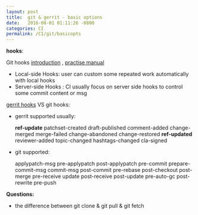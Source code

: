 ```yaml
---
layout: post
title:  git & gerrit - basic options
date:   2016-08-01 01:11:26 -0800
categories: CI
permalink: /CI/git/basicopts
---
```


**hooks**:

Git hooks [introduction](https://www.atlassian.com/git/tutorials/git-hooks/) , [practise manual](http://githooks.com/)

* Local-side Hooks: user can custom some repeated work  automatically with local hooks
* Server-side Hooks : CI usually focus on server side hooks to control some commit content or msg

[gerrit hooks](https://review.cyanogenmod.org/Documentation/config-hooks.html) VS git hooks:

* gerrit supported usually:

	**ref-update**
	patchset-created
	draft-published
	comment-added
	change-merged
	merge-failed
	change-abandoned
	change-restored
	**ref-updated**
	reviewer-added
	topic-changed
	hashtags-changed
	cla-signed

* git supported:

	applypatch-msg
	pre-applypatch
	post-applypatch
	pre-commit
	prepare-commit-msg
	commit-msg
	post-commit
	pre-rebase
	post-checkout
	post-merge
	pre-receive
	update
	post-receive
	post-update
	pre-auto-gc
	post-rewrite
	pre-push


**Questions:**

* the difference between git clone & git pull  & git fetch